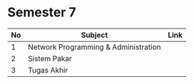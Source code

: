 # Semester 7

| No | Subject                                        | Link |
|----|------------------------------------------------|------|
| 1  | Network Programming & Administration           |      |
| 2  | Sistem Pakar                   |      |
| 3  | Tugas Akhir |      |